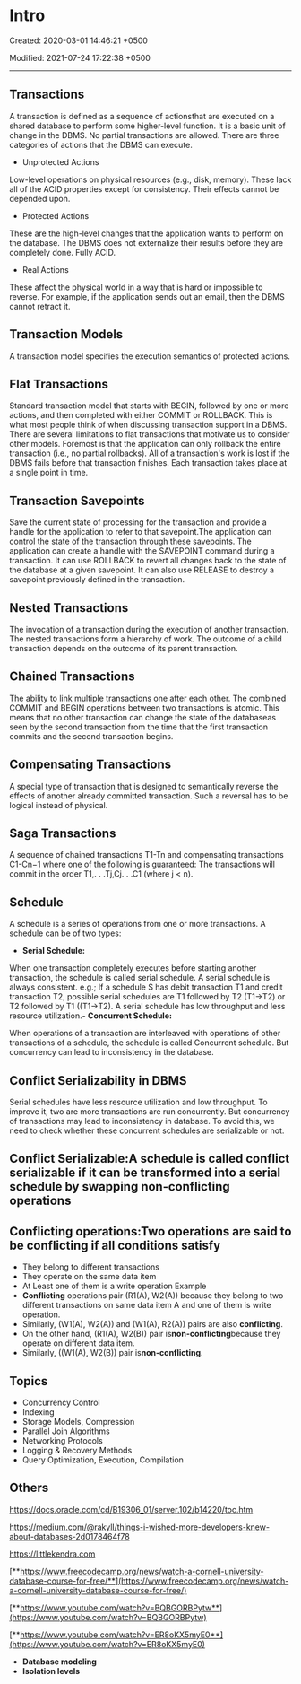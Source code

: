 # Intro

Created: 2020-03-01 14:46:21 +0500

Modified: 2021-07-24 17:22:38 +0500

---

## Transactions

A transaction is defined as a sequence of actionsthat are executed on a shared database to perform some higher-level function. It is a basic unit of change in the DBMS. No partial transactions are allowed.
There are three categories of actions that the DBMS can execute.

- Unprotected Actions

Low-level operations on physical resources (e.g., disk, memory). These lack all of the ACID properties except for consistency. Their effects cannot be depended upon.

- Protected Actions

These are the high-level changes that the application wants to perform on the database. The DBMS does not externalize their results before they are completely done. Fully ACID.

- Real Actions

These affect the physical world in a way that is hard or impossible to reverse. For example, if the application sends out an email, then the DBMS cannot retract it.

## Transaction Models

A transaction model specifies the execution semantics of protected actions.

## Flat Transactions

Standard transaction model that starts with BEGIN, followed by one or more actions, and then completed with either COMMIT or ROLLBACK. This is what most people think of when discussing transaction support in a DBMS.
There are several limitations to flat transactions that motivate us to consider other models. Foremost is that the application can only rollback the entire transaction (i.e., no partial rollbacks). All of a transaction's work is lost if the DBMS fails before that transaction finishes. Each transaction takes place at a single point in time.

## Transaction Savepoints

Save the current state of processing for the transaction and provide a handle for the application to refer to that savepoint.The application can control the state of the transaction through these savepoints. The application can create a handle with the SAVEPOINT command during a transaction. It can use ROLLBACK to revert all changes back to the state of the database at a given savepoint. It can also use RELEASE to destroy a savepoint previously defined in the transaction.

## Nested Transactions

The invocation of a transaction during the execution of another transaction. The nested transactions form a hierarchy of work. The outcome of a child transaction depends on the outcome of its parent transaction.

## Chained Transactions

The ability to link multiple transactions one after each other. The combined COMMIT and BEGIN operations between two transactions is atomic. This means that no other transaction can change the state of the databaseas seen by the second transaction from the time that the first transaction commits and the second transaction begins.

## Compensating Transactions

A special type of transaction that is designed to semantically reverse the effects of another already committed transaction. Such a reversal has to be logical instead of physical.

## Saga Transactions

A sequence of chained transactions T1-Tn and compensating transactions C1-Cn−1 where one of the following is guaranteed: The transactions will commit in the order T1,. . .Tj,Cj. . .C1 (where j < n).

## Schedule

A schedule is a series of operations from one or more transactions. A schedule can be of two types:

- **Serial Schedule:**

When one transaction completely executes before starting another transaction, the schedule is called serial schedule. A serial schedule is always consistent. e.g.; If a schedule S has debit transaction T1 and credit transaction T2, possible serial schedules are T1 followed by T2 (T1->T2) or T2 followed by T1 ((T1->T2). A serial schedule has low throughput and less resource utilization.-   **Concurrent Schedule:**

When operations of a transaction are interleaved with operations of other transactions of a schedule, the schedule is called Concurrent schedule. But concurrency can lead to inconsistency in the database.

## Conflict Serializability in DBMS

Serial schedules have less resource utilization and low throughput. To improve it, two are more transactions are run concurrently. But concurrency of transactions may lead to inconsistency in database. To avoid this, we need to check whether these concurrent schedules are serializable or not.

## Conflict Serializable:A schedule is called conflict serializable if it can be transformed into a serial schedule by swapping non-conflicting operations

## Conflicting operations:Two operations are said to be conflicting if all conditions satisfy

- They belong to different transactions
- They operate on the same data item
- At Least one of them is a write operation
Example
- **Conflicting** operations pair (R1(A), W2(A)) because they belong to two different transactions on same data item A and one of them is write operation.
- Similarly, (W1(A), W2(A)) and (W1(A), R2(A)) pairs are also **conflicting**.
- On the other hand, (R1(A), W2(B)) pair is**non-conflicting**because they operate on different data item.
- Similarly, ((W1(A), W2(B)) pair is**non-conflicting**.

## Topics

- Concurrency Control
- Indexing
- Storage Models, Compression
- Parallel Join Algorithms
- Networking Protocols
- Logging & Recovery Methods
- Query Optimization, Execution, Compilation

## Others

<https://docs.oracle.com/cd/B19306_01/server.102/b14220/toc.htm>

<https://medium.com/@rakyll/things-i-wished-more-developers-knew-about-databases-2d0178464f78>

<https://littlekendra.com>

[**https://www.freecodecamp.org/news/watch-a-cornell-university-database-course-for-free/**](https://www.freecodecamp.org/news/watch-a-cornell-university-database-course-for-free/)

[**https://www.youtube.com/watch?v=BQBGORBPytw**](https://www.youtube.com/watch?v=BQBGORBPytw)

[**https://www.youtube.com/watch?v=ER8oKX5myE0**](https://www.youtube.com/watch?v=ER8oKX5myE0)

- **Database modeling**
- **Isolation levels**
